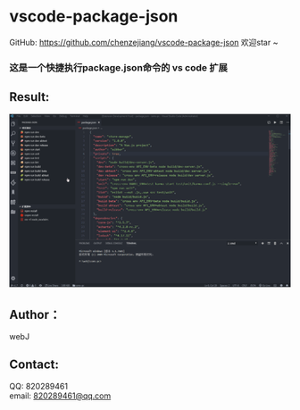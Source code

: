 # vscode-package-json

GitHub: https://github.com/chenzejiang/vscode-package-json 欢迎star ~<br>
### 这是一个快捷执行package.json命令的 vs code 扩展

## Result:
![](https://github.com/chenzejiang/vscode-package-json/raw/master/img/process.gif)

## Author：
webJ 

## Contact:
QQ: 820289461<br>
email: 820289461@qq.com